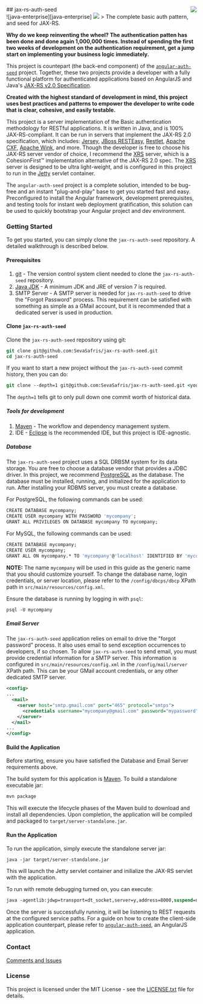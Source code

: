 <img src="https://www.cohesionfirst.org/logo.png" align="right"/>
## jax-rs-auth-seed<br>![java-enterprise][java-enterprise] <a href="https://www.cohesionfirst.org/"><img src="https://img.shields.io/badge/CohesionFirst%E2%84%A2--blue.svg"></a>
> The complete basic auth pattern, and seed for JAX-RS.

**Why do we keep reinventing the wheel? The authentication patten has been done and done again 1,000,000 times. Instead of spending the first two weeks of development on the authentication requirement, get a jump start on implementing your business logic immediately.**

This project is countepart (the back-end component) of the [`angular-auth-seed`][angular-auth-seed] project. Together, these two projects provide a developer with a fully functional platform for authenticated applications based on AngularJS and Java's [JAX-RS v2.0 Specification][jax-rs-spec].

**Created with the highest standard of development in mind, this project uses best practices and patterns to empower the developer to write code that is clear, cohesive, and easily testable.**

This project is a server implementation of the Basic authentication methodology for RESTful applications. It is written in Java, and is 100% JAX-RS-compliant. It can be run in servers that implement the JAX-RS 2.0 specification, which includes: [Jersey][jersey], [JBoss RESTEasy][RESTeasy], [Restlet][restlet], [Apache CXF][apache-cxf], [Apache Wink][apache-wink], and more. Though the developer is free to choose his JAX-RS server vendor of choice, I recommend the [XRS][xrs] server, which is a CohesionFirst™ implementation alternative of the JAX-RS 2.0 spec. The [XRS][xrs] server is designed to be ultra light-weight, and is configured in this project to run in the [Jetty][jetty] servlet container.

The `angular-auth-seed` project is a complete solution, intended to be bug-free and an instant "plug-and-play" base to get you started fast and easy. Preconfigured to install the Angular framework, development prerequisites, and testing tools for instant web deployment gratification, this solution can be used to quickly bootstrap your Angular project and dev environment.

### Getting Started

To get you started, you can simply clone the `jax-rs-auth-seed` repository. A detailed walkthrough is described below.

#### Prerequisites

1. [git][git] - The version control system client needed to clone the `jax-rs-auth-seed` repository.
1. [Java JDK][jdk-download] - A minimum JDK and JRE of version 7 is required.
1. SMTP Server - A SMTP server is needed for `jax-rs-auth-seed` to drive the "Forgot Password" process. This requirement can be satisfied with something as simple as a GMail account, but it is recommended that a dedicated server is used in production.

#### Clone `jax-rs-auth-seed`

Clone the `jax-rs-auth-seed` repository using git:

```tcsh
git clone git@github.com:SevaSafris/jax-rs-auth-seed.git
cd jax-rs-auth-seed
```

If you want to start a new project without the `jax-rs-auth-seed` commit history, then you can do:

```tcsh
git clone --depth=1 git@github.com:SevaSafris/jax-rs-auth-seed.git <your-project-name>
```

The `depth=1` tells git to only pull down one commit worth of historical data.

##### Tools for development

1. [Maven][maven] - The workflow and dependency management system.
1. IDE - [Eclipse][eclipse] is the recommended IDE, but this project is IDE-agnostic.

##### Database

The `jax-rs-auth-seed` project uses a SQL DRBSM system for its data storage. You are free to choose a database vendor that provides a JDBC driver. In this project, we recommend [PostgreSQL][postgresql] as the database. The database must be installed, running, and initialized for the application to run. After installing your RDBMS server, you must create a database.

For PostgreSQL, the following commands can be used:

```tcsh
CREATE DATABASE mycompany;
CREATE USER mycompany WITH PASSWORD 'mycompany';
GRANT ALL PRIVILEGES ON DATABASE mycompany TO mycompany;
```

For MySQL, the following commands can be used:

```tcsh
CREATE DATABASE mycompany;
CREATE USER mycompany;
GRANT ALL ON mycompany.* TO 'mycompany'@'localhost' IDENTIFIED BY 'mycompany';
```

**NOTE:** The name `mycompany` will be used in this guide as the generic name that you should customize yourself. To change the database name, login credentials, or server location, please refer to the `/config/dbcps/dbcp` XPath path in `src/main/resources/config.xml`.

Ensure the database is running by logging in with `psql`:

```tcsh
psql -U mycompany
```

##### Email Server

The `jax-rs-auth-seed` application relies on email to drive the "forgot password" process. It also uses email to send exception occurrences to developers, if so chosen. To allow `jax-rs-auth-seed` to send email, you must provide credential information for a SMTP server. This information is configured in `src/main/resources/config.xml` in the `/config/mail/server` XPath path. This can be your GMail account credentials, or any other dedicated SMTP server.

```xml
<config>
...
  <mail>
    <server host="smtp.gmail.com" port="465" protocol="smtps">
      <credentials username="mycompany@gmail.com" password="mypassword"/>
    </server>
  </mail>
...
</config>
```

#### Build the Application

Before starting, ensure you have satisfied the Database and Email Server requirements above.

The build system for this application is [Maven][maven]. To build a standalone executable jar:

```tcsh
mvn package
```

This will execute the lifecycle phases of the Maven build to download and install all dependencies. Upon completion, the application will be compiled and packaged to `target/server-standalone.jar`.

#### Run the Application

To run the application, simply execute the standalone server jar:

```tcsh
java -jar target/server-standalone.jar
```

This will launch the Jetty servlet container and inilialize the JAX-RS servlet with the application.

To run with remote debugging turned on, you can execute:

```tcsh
java -agentlib:jdwp=transport=dt_socket,server=y,address=8000,suspend=n -jar target/server-standalone.jar 
```

Once the server is successfully running, it will be listening to REST requests at the configured service paths. For a guide on how to create the client-side application counterpart, please refer to [`angular-auth-seed`][angular-auth-seed], an AngularJS application.

### Contact

[Comments and Issues][jax-rs-auth-seed-issues]

### License

This project is licensed under the MIT License - see the [LICENSE.txt](LICENSE.txt) file for details.

[angular-auth-seed]: https://github.com/SevaSafris/angular-auth-seed/
[angular-seed-issues]: https://github.com/SevaSafris/angular-auth-seed/issues
[apache-cxf]: http://cxf.apache.org/
[apache-wink]: https://wink.apache.org/
[eclipse]: https://eclipse.org/
[git]: https://git-scm.com/
[java-enterprise]: https://img.shields.io/badge/java-enterprise-blue.svg
[jax-rs-auth-seed-issues]: https://github.com/SevaSafris/jax-rs-auth-seed/issues
[jax-rs-spec]: http://download.oracle.com/otn-pub/jcp/jaxrs-2_0_rev_A-mrel-eval-spec/jsr339-jaxrs-2.0-final-spec.pdf
[jdk-download]: http://www.oracle.com/technetwork/java/javase/downloads
[jersey]: https://jersey.java.net/
[jetty]: http://www.eclipse.org/jetty/
[maven]: https://maven.apache.org/
[postgresql]: https://www.postgresql.org/
[RESTeasy]: http://resteasy.jboss.org/
[restlet]: https://restlet.com/
[web-container]: https://en.wikipedia.org/wiki/Web_container
[xrs]: https://github.com/SevaSafris/xrs/